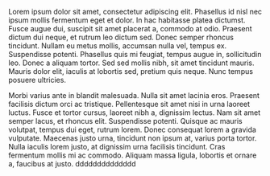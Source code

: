 Lorem ipsum dolor sit amet, consectetur adipiscing elit. Phasellus id nisl nec ipsum mollis fermentum eget et dolor. In hac habitasse platea dictumst. Fusce augue dui, suscipit sit amet placerat a, commodo at odio. Praesent dictum dui neque, et rutrum leo dictum sed. Donec semper rhoncus tincidunt. Nullam eu metus mollis, accumsan nulla vel, tempus ex. Suspendisse potenti. Phasellus quis mi feugiat, tempus augue in, sollicitudin leo. Donec a aliquam tortor. Sed sed mollis nibh, sit amet tincidunt mauris. Mauris dolor elit, iaculis at lobortis sed, pretium quis neque. Nunc tempus posuere ultricies.

Morbi varius ante in blandit malesuada. Nulla sit amet lacinia eros. Praesent facilisis dictum orci ac tristique. Pellentesque sit amet nisi in urna laoreet luctus. Fusce et tortor cursus, laoreet nibh a, dignissim lectus. Nam sit amet semper lacus, et rhoncus elit. Suspendisse potenti. Quisque ac mauris volutpat, tempus dui eget, rutrum lorem. Donec consequat lorem a gravida vulputate. Maecenas justo urna, tincidunt non ipsum at, varius porta tortor. Nulla iaculis lorem justo, at dignissim urna facilisis tincidunt. Cras fermentum mollis mi ac commodo. Aliquam massa ligula, lobortis et ornare a, faucibus at justo.
dddddddddddddd
